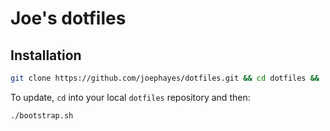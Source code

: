 # Joe's dotfiles

## Installation

```bash
git clone https://github.com/joephayes/dotfiles.git && cd dotfiles && ./bootstrap.sh
```

To update, `cd` into your local `dotfiles` repository and then:

```bash
./bootstrap.sh
```
